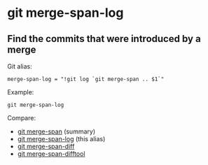 # git merge-span-log

## Find the commits that were introduced by a merge

Git alias:

```git
merge-span-log = "!git log `git merge-span .. $1`"
```

Example:

```shell
git merge-span-log
```

Compare:

* [git merge-span](../git-merge-span) (summary)
* [git merge-span-log](../git-merge-span-log) (this alias)
* [git merge-span-diff](../git-merge-span-diff)
* [git merge-span-difftool](../git-merge-span-difftool)
